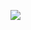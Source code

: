 <a href="https://goo.su/RfrL"> <img src="https://i.postimg.cc/C1MksWT1/photo-2024-06-18-11-54-59.jpg"> </a>
